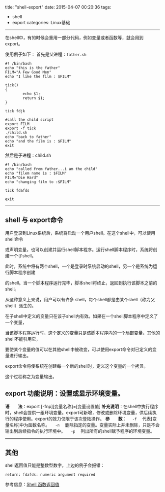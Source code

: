title: "shell-export"
date: 2015-04-07 00:20:36
tags: 
- shell
- export
categories: Linux基础
---
在shell中，有的时候会重用一部分代码，例如变量或者函数等，就会用到export。

使用例子如下：
首先是父进程：`father.sh`

    #! /bin/bash
    echo "this is the father"
    FILM="A Few Good Men"
    echo "I like the film : $FILM"
    
    tick()
    {
            echo $1;
            return $1;
    }
    
    tick fdjk
    
    #call the child script
    export FILM
    export -f tick
    ./child.sh
    echo "back to father"
    echo "and the film is : $FILM"
    exit
  
然后是子进程：child.sh  

    #! /bin/bash
    echo "called from father...i am the child"
    echo "filem name is : $FILM"
    FILM="Die Hard"
    echo "changing film to :$FILM"
    
    tick fdafds
    
    exit



----


## shell 与 export命令

用户登录到Linux系统后，系统将启动一个用户shell。在这个shell中，可以使用shell命令

或声明变量，也可以创建并运行shell脚本程序。运行shell脚本程序时，系统将创建一个子shell。

此时，系统中将有两个shell，一个是登录时系统启动的shell，另一个是系统为运行脚本程序创建

的shell。当一个脚本程序运行完毕，脚本shell将终止，返回到执行该脚本之前的shell。

 

从这种意义上来说，用户可以有许多 shell，每个shell都是由某个shell（称为父shell）派生的。

在子shell中定义的变量只在该子shell内有效。如果在一个shell脚本程序中定义了一个变量，

当该脚本程序运行时，这个定义的变量只是该脚本程序内的一个局部变量，其他的shell不能引用它，

要使某个变量的值可以在其他shell中被改变，可以使用export命令对已定义的变量进行输出。

 

export命令将使系统在创建每一个新的shell时，定义这个变量的一个拷贝。

这个过程称之为变量输出。


## export 功能说明：设置或显示环境变量。
**语　　法**：export [-fnp][变量名称]=[变量设置值]
**补充说明**：在shell中执行程序时，shell会提供一组环境变量。export可新增，修改或删除环境变量，供后续执行的程序使用。export的效力仅限于该次登陆操作。
**参　　数**：
　`-f` 　代表[变量名称]中为函数名称。
　`-n` 　删除指定的变量。变量实际上并未删除，只是不会输出到后续指令的执行环境中。
　`-p` 　列出所有的shell赋予程序的环境变量。


----

## 其他
shell返回值只能是整数型数字，上边的例子会报错：

    return: fdafds: numeric argument required
    
参考信息：[Shell 函数返回值][1]


  [1]: http://blog.csdn.net/yasi_xi/article/details/8546758